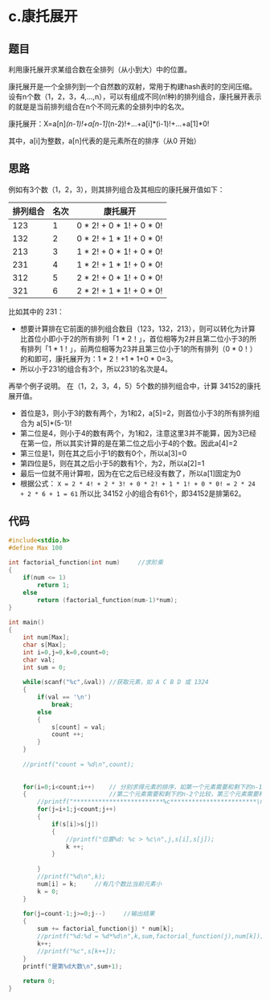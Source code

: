 # c.康托展开

## 题目

利用康托展开求某组合数在全排列（从小到大）中的位置。

康托展开是一个全排列到一个自然数的双射，常用于构建hash表时的空间压缩。设有n个数（1，2，3，4,…,n），可以有组成不同(n!种)的排列组合，康托展开表示的就是是当前排列组合在n个不同元素的全排列中的名次。 

康托展开：X=a[n]*(n-1)!+a[n-1]*(n-2)!+...+a[i]*(i-1)!+...+a[1]*0! 

其中，a[i]为整数，a[n]代表的是元素所在的排序（从0 开始）

## 思路

例如有3个数（1，2，3），则其排列组合及其相应的康托展开值如下：

| 排列组合 | 名次 | 康托展开                 |
| -------- | ---- | ------------------------ |
| 123      | 1    | 0 * 2! + 0 * 1! + 0 * 0! |
| 132      | 2    | 0 * 2! + 1 * 1! + 0 * 0! |
| 213      | 3    | 1 * 2! + 0 * 1! + 0 * 0! |
| 231      | 4    | 1 * 2! + 1 * 1! + 0 * 0! |
| 312      | 5    | 2 * 2! + 0 * 1! + 0 * 0! |
| 321      | 6    | 2 * 2! + 1 * 1! + 0 * 0! |

比如其中的 231：

- 想要计算排在它前面的排列组合数目（123，132，213），则可以转化为计算比首位小即小于2的所有排列「1 * 2！」，首位相等为2并且第二位小于3的所有排列「1 * 1！」，前两位相等为23并且第三位小于1的所有排列（0 * 0！）的和即可，康托展开为：1 * 2！+1 * 1+0 * 0=3。
- 所以小于231的组合有3个，所以231的名次是4。

再举个例子说明。
在（1，2，3，4，5）5个数的排列组合中，计算 34152的康托展开值。

- 首位是3，则小于3的数有两个，为1和2，a[5]=2，则首位小于3的所有排列组合为 a[5]*(5-1)!
- 第二位是4，则小于4的数有两个，为1和2，注意这里3并不能算，因为3已经在第一位，所以其实计算的是在第二位之后小于4的个数。因此a[4]=2
- 第三位是1，则在其之后小于1的数有0个，所以a[3]=0
- 第四位是5，则在其之后小于5的数有1个，为2，所以a[2]=1
- 最后一位就不用计算啦，因为在它之后已经没有数了，所以a[1]固定为0
- 根据公式：
  `X = 2 * 4! + 2 * 3! + 0 * 2! + 1 * 1! + 0 * 0! = 2 * 24 + 2 * 6 + 1 = 61`
  所以比 34152 小的组合有61个，即34152是排第62。

## 代码

```C
#include<stdio.h>
#define Max 100
 
int factorial_function(int num)		//求阶乘
{
	if(num <= 1)
		return 1;
	else
		return (factorial_function(num-1)*num);
}
 
int main()
{
	int num[Max];
	char s[Max];
	int i=0,j=0,k=0,count=0;
	char val;
	int sum = 0;
 
	while(scanf("%c",&val))	//获取元素，如 A C B D 或 1324 
	{
		if(val == '\n')
			break;
		else
		{
			s[count] = val;
			count ++;
		}
	}
 
	//printf("count = %d\n",count);
 
	
	for(i=0;i<count;i++)	// 分别求得元素的排序，如第一个元素需要和剩下的n-1个比较，
	{						//第二个元素需要和剩下的n-2个比较，第三个元素需要和剩下的n-3个元素进行比较等等
		//printf("*************************%c************************\n",s[i]);
		for(j=i+1;j<count;j++)
		{
			if(s[i]>s[j])
			{
				//printf("位置%d: %c > %c\n",j,s[i],s[j]);
				k ++;	 
			}
			
		}
		//printf("%d\n",k);
		num[i] = k;		//有几个数比当前元素小
		k = 0;
	}
	
	for(j=count-1;j>=0;j--)		//输出结果 
	{
		sum += factorial_function(j) * num[k];
		//printf("%d:%d = %d*%d\n",k,sum,factorial_function(j),num[k]);
		k++;
		//printf("%c",s[k++]);
	}
	printf("是第%d大数\n",sum+1);
 
	return 0;
}
```



